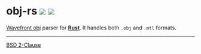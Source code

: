 obj-rs [![][version-i]][crates] [![][buildstat-i]][travis]
========

[Wavefront obj][obj] parser for **[Rust][rust]**. It handles both `.obj` and
`.mtl` formats.

--------

[BSD 2-Clause](LICENSE.md)

[obj]:               //en.wikipedia.org/wiki/Wavefront_.obj_file
[rust]:         http://rust-lang.org
[crates]:            //crates.io/crates/obj-rs
[travis]:            //travis-ci.org/simnalamburt/obj-rs

[version-i]:   https://img.shields.io/badge/cargo-v0.2.1-yellow.svg?style=flat
[buildstat-i]: https://img.shields.io/travis/simnalamburt/obj-rs/master.svg?style=flat

